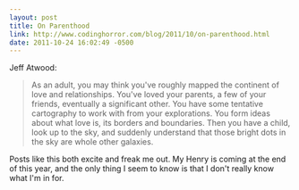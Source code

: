 ```yaml
---
layout: post
title: On Parenthood
link: http://www.codinghorror.com/blog/2011/10/on-parenthood.html
date: 2011-10-24 16:02:49 -0500
---
```


Jeff Atwood:
> As an adult, you may think you've roughly mapped the continent of love and
> relationships. You've loved your parents, a few of your friends, eventually
> a significant other. You have some tentative cartography to work with from
> your explorations. You form ideas about what love is, its borders and
> boundaries. Then you have a child, look up to the sky, and suddenly
> understand that those bright dots in the sky are whole other galaxies.

Posts like this both excite and freak me out.  My Henry is coming at the
end of this year, and the only thing I seem to know is that I don't
really know what I'm in for.
